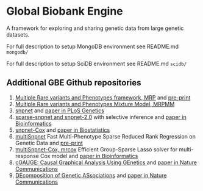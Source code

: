# Global Biobank Engine
A framework for exploring and sharing genetic data from large genetic datasets.

For full description to setup MongoDB environment see README.md `mongodb/`

For full description to setup SciDB environment see README.md `scidb/`

## Additional GBE Github repositories

1. [Multiple Rare variants and Phenotypes framework, MRP](https://github.com/rivas-lab/mrp) and [pre-print](https://www.biorxiv.org/content/10.1101/257162v7)
2. [Multiple Rare variants and Phenotypes Mixture Model, MRPMM](https://github.com/rivas-lab/mrp)
3. [snpnet](https://github.com/rivas-lab/snpnet) and [paper in PLoS Genetics](https://journals.plos.org/plosgenetics/article?id=10.1371/journal.pgen.1009141)
4. [sparse-snpnet and snpnet-2.0](https://github.com/rivas-lab/snpnet/tree/compact) with selective inference and [paper in Bioinformatics](https://academic.oup.com/bioinformatics/advance-article-abstract/doi/10.1093/bioinformatics/btab452/6306404?redirectedFrom=fulltext)
5. [snpnet-Cox](https://github.com/rivas-lab/snpnet) and [paper in Biostatistics](https://academic.oup.com/biostatistics/advance-article-abstract/doi/10.1093/biostatistics/kxaa038/5912682)
6. [multiSnpnet](https://github.com/junyangq/multisnpnet) Fast Multi-Phenotype Sparse Reduced Rank Regression on Genetic Data and [pre-print](https://www.biorxiv.org/content/10.1101/2020.05.30.125252v1)
7. [multiSnpnet-Cox, mrcox](https://github.com/rivas-lab/multisnpnet-Cox) Efficient Group-Sparse Lasso solver for multi-response Cox model and [paper in Bioinformatics](https://academic.oup.com/bioinformatics/advance-article-abstract/doi/10.1093/bioinformatics/btab095/6131673?redirectedFrom=fulltext)
8. [cGAUGE: Causal Graphical Analysis Using GEnetics
](https://github.com/david-dd-amar/cGAUGE/) and [paper in Nature Communications](https://www.nature.com/articles/s41467-020-20516-2)
9. [DEcomposition of Genetic ASsociations](https://github.com/rivas-lab/public-resources/tree/master/uk_biobank/DeGAs) and [paper in Nature Communications](https://www.nature.com/articles/s41467-019-11953-9)




